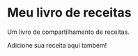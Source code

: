 # Meu livro de receitas

Um livro de compartilhamento de receitas.

Adicione sua receita aqui também!